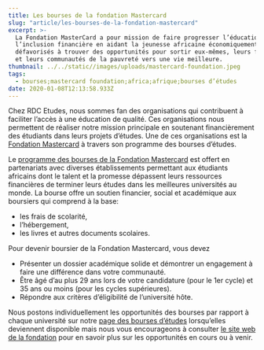 ```yaml
---
title: Les bourses de la fondation Mastercard
slug: "article/les-bourses-de-la-fondation-mastercard"
excerpt: >-
  La Fondation MasterCard a pour mission de faire progresser l’éducation et
  l’inclusion financière en aidant la jeunesse africaine économiquement
  défavorisés à trouver des opportunités pour sortir eux-mêmes, leurs familles
  et leurs communautés de la pauvreté vers une vie meilleure.
thumbnail: ../../static//images/uploads/mastercard-foundation.jpeg
tags:
  - bourses;mastercard foundation;africa;afrique;bourses d’études
date: 2020-01-08T12:13:58.933Z
---
```


Chez RDC Etudes, nous sommes fan des organisations qui contribuent à faciliter l’accès à une éducation de qualité. Ces organisations nous permettent de réaliser notre mission principale en soutenant financièrement des étudiants dans leurs projets d’études. Une de ces organisations est la <a href="https://mastercardfdn.org/" target="_blank" rel="noreferrer noopener">Fondation Mastercard</a> à travers son programme des bourses d’études.

Le <a href="https://mastercardfdn.org/all/scholars/" target="_blank" rel="noopener noreferrer">programme des bourses de la Fondation Mastercard</a> est offert en partenariats avec diverses établissements permettant aux étudiants africains dont le talent et la promesse dépassent leurs ressources financières de terminer leurs études dans les meilleures universités au monde. La bourse offre un soutien financier, social et académique aux boursiers qui comprend à la base:

- les frais de scolarité,
- l’hébergement,
- les livres et autres documents scolaires.

Pour devenir boursier de la Fondation Mastercard, vous devez

- Présenter un dossier académique solide et démontrer un engagement à faire une différence dans votre communauté.
- Être âgé d’au plus 29 ans lors de votre candidature (pour le 1er cycle) et 35 ans ou moins (pour les cycles supérieures).
- Répondre aux critères d’éligibilité de l’université hôte.

Nous postons individuellement les opportunités des bourses par rapport à chaque université sur notre [page des bourses d’études](/bourses) lorsqu’elles deviennent disponible mais nous vous encourageons à consulter <a href="https://mastercardfdn.org/all/scholars/becoming-a-scholar/apply-to-the-scholars-program/" target="_blank" rel="noopener noreferrer">le site web de la fondation</a> pour en savoir plus sur les opportunités en cours ou à venir.
